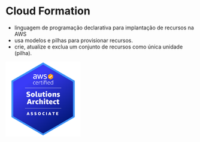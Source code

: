 # Cloud Formation
- linguagem de programação declarativa para implantação de recursos na AWS
- usa modelos e pilhas para provisionar recursos.
- crie, atualize e exclua um conjunto de recursos como única unidade (pilha).

<img src="https://github.com/aws-expert/learning-aws-solutions-architect/blob/main/images/aws%20logo.png" width="200" height="200"/>
